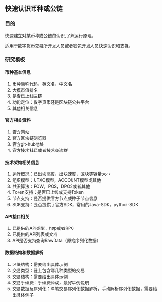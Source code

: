 ## 快速认识币种或公链

### 目的
快速建立对某币种或公链的认识,了解运行原理。

适用于数字货币交易所开发人员或者钱包开发人员快速认识和支持。

### 研究模板

#### 币种基本信息
1. 币种简称代码，英文名，中文名
2. 大概市值排名
3. 是否已上线主链
4. 功能定位：数字货币还是区块链公共平台
5. 其他相关信息

#### 官方相关资料
1. 官方网站
2. 官方区块链浏览器
3. 官方git-hub地址
4. 官方技术社区或者技术交流群

#### 技术架构相关信息
1. 运行概况：已出块高度，出块速度，区块链容量大小
2. 组织模型：UTXO模型，ACCOUNT模型或其他
3. 共识算法：POW，POS，DPOS或者其他
4. Token支持：是否已上线或支持Token
5. 节点支持：是否提供官方节点或种子节点信息
6. SDK支持：是否提供了官方SDK，常用的Java-SDK，python-SDK

#### API接口相关
1. 已提供的API类型：http或者RPC
2. 已提供的API列表或文档
3. API是否支持查询RawData（原始序列化数据）

#### 数据结构和数据解析
1. 区块结构：需要给出具体示例
2. 交易类型：链上包含哪几种类型的交易
3. 交易结构：需要给出具体示例
4. 交易手续费：手续费构成，最好举例说明
5. 交易数据反序列化：单笔交易序列化数据解析，手动解析序列化数据，需要给出具体例子
